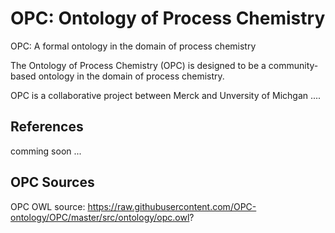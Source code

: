 # OPC: Ontology of Process Chemistry
OPC: A formal ontology in the domain of process chemistry

The Ontology of Process Chemistry (OPC) is designed to be a community-based ontology in the domain of process chemistry. 

OPC is a collaborative project between Merck and Unversity of Michgan ....

## References
comming soon ...

## OPC Sources
OPC OWL source: https://raw.githubusercontent.com/OPC-ontology/OPC/master/src/ontology/opc.owl?


